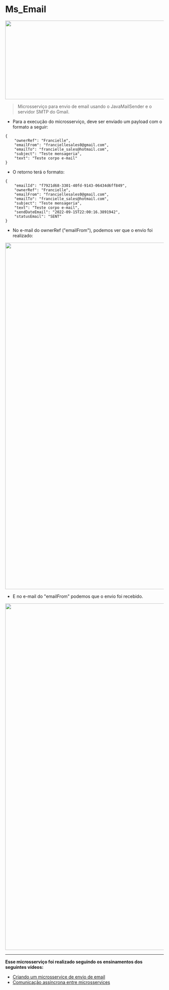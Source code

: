 # Ms_Email

<p align="center">
<img src="https://user-images.githubusercontent.com/100395899/190535681-7fe1c0e7-49fc-4d2a-80dd-5e59b6f37224.gif" width="1100" height="250" />
</p>

> Microsserviço para envio de email usando o JavaMailSender e o servidor SMTP do Gmail.

- Para a execução do microsserviço, deve ser enviado um payload com o formato a seguir:

~~~
{
	"ownerRef": "Francielle",
	"emailFrom": "franciellesales0@gmail.com",
	"emailTo": "francielle_sales@hotmail.com",
	"subject": "Teste mensageria",
	"text": "Teste corpo e-mail"
}
~~~

- O retorno terá o formato:

~~~
{
    "emailId": "f7921d68-3301-40fd-9143-06434d6ff849",
    "ownerRef": "Francielle",
    "emailFrom": "franciellesales0@gmail.com",
    "emailTo": "francielle_sales@hotmail.com",
    "subject": "Teste mensageria",
    "text": "Teste corpo e-mail",
    "sendDateEmail": "2022-09-15T22:00:16.3891942",
    "statusEmail": "SENT"
}
~~~

- No e-mail do ownerRef ("emailFrom"), podemos ver que o envio foi realizado:

<p align="center">
<img src = "https://user-images.githubusercontent.com/100395899/190537740-2d9cacc2-3391-4872-8c31-0a24e016a79a.png" width="1100px" hight="350px">
</p>


- E no e-mail do "emailFrom" podemos que o envio foi recebido.

<p align="center">
<img src = "https://user-images.githubusercontent.com/100395899/190538432-142153b2-b09e-49b1-af0e-181881e70b6d.png" width="1100px" hight="350px">
</p>

---

**Esse microsserviço foi realizado seguindo os ensinamentos dos seguintes vídeos:**

- <a href="https://www.youtube.com/watch?v=ZBleZzJf6ro&t=1873s&ab_channel=MichelliBrito">Criando um microsservice de envio de email</a>
- <a href="https://www.youtube.com/watch?v=V-PqR0BxA8c&t=1s&ab_channel=MichelliBrito">Comunicação assíncrona entre microsservices</a>
